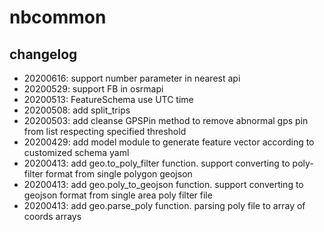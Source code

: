 # nbcommon

## changelog

- 20200616: support number parameter in nearest api
- 20200529: support FB in osrmapi
- 20200513: FeatureSchema use UTC time
- 20200508: add split_trips
- 20200503: add cleanse GPSPin method to remove abnormal gps pin from list respecting specified threshold
- 20200429: add model module to generate feature vector according to customized schema yaml
- 20200413: add geo.to_poly_filter function. support converting to poly-filter format from single polygon geojson
- 20200413: add geo.poly_to_geojson function. support converting to geojson format from single area poly filter file
- 20200413: add geo.parse_poly function. parsing poly file to array of coords arrays
